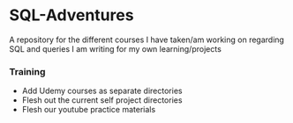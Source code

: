 # SQL-Adventures
A repository for the different courses I have taken/am working on regarding SQL and queries I am writing for my own learning/projects

### Training

- Add Udemy courses as separate directories
- Flesh out the current self project directories
- Flesh our youtube practice materials
